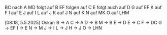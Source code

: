 BC nach A
MD folgt auf B
EF folgen auf C
E folgt auch auf D
G auf EF
K auf F
I auf E
J auf I
L auf J
K auf J
N auf K
N auf MK
O auf LHM

[08:18, 5.5.2025] Oskar: 
B -> A
C -> A
D -> B
M -> B
E -> D
E -> C
F -> DC
G -> EF
I -> E
N -> M
J  -> I
L -> J
H -> J
O -> LHN